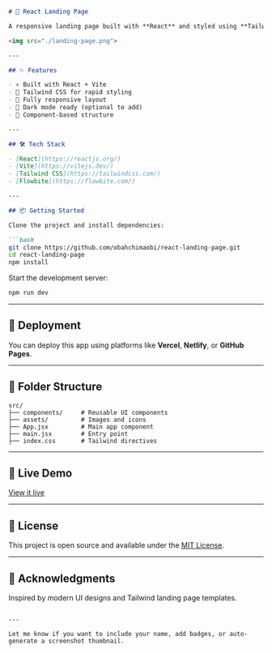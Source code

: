 ````markdown
# 🚀 React Landing Page

A responsive landing page built with **React** and styled using **Tailwind CSS** and **Flowbite**. Clean, modern, and fully responsive — perfect as a base for marketing pages, SaaS apps, or personal projects.

<img src="./landing-page.png">

---

## ✨ Features

- ⚛️ Built with React + Vite
- 🎨 Tailwind CSS for rapid styling
- 📱 Fully responsive layout
- 🌙 Dark mode ready (optional to add)
- 🧩 Component-based structure

---

## 🛠️ Tech Stack

- [React](https://reactjs.org/)
- [Vite](https://vitejs.dev/)
- [Tailwind CSS](https://tailwindcss.com/)
- [Flowbite](https://flowbite.com/)

---

## 📦 Getting Started

Clone the project and install dependencies:

```bash
git clone https://github.com/obahchimaobi/react-landing-page.git
cd react-landing-page
npm install
````

Start the development server:

```bash
npm run dev
```

---

## 🚀 Deployment

You can deploy this app using platforms like **Vercel**, **Netlify**, or **GitHub Pages**.

---

## 📁 Folder Structure

```
src/
├── components/     # Reusable UI components
├── assets/         # Images and icons
├── App.jsx         # Main app component
├── main.jsx        # Entry point
├── index.css       # Tailwind directives
```

---

## 📸 Live Demo

[View it live](https://your-demo-link.com) <!-- Replace with actual demo link -->

---

## 📄 License

This project is open source and available under the [MIT License](LICENSE).

---

## 🙌 Acknowledgments

Inspired by modern UI designs and Tailwind landing page templates.

```

---

Let me know if you want to include your name, add badges, or auto-generate a screenshot thumbnail.
```
